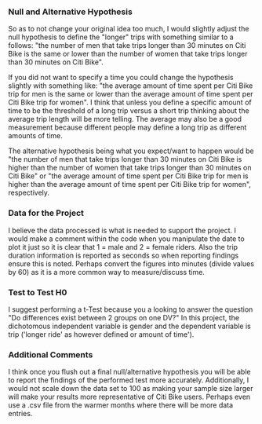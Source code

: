 ### Null and Alternative Hypothesis

So as to not change your original idea too much, I would slightly adjust the null hypothesis to define the "longer" trips with something similar to a follows: "the number of men that take trips longer than 30 minutes on Citi Bike is the same or lower than the number of women that take trips longer than 30 minutes on Citi Bike".

If you did not want to specify a time you could change the hypothesis slightly with something like: "the average amount of time spent per Citi Bike trip for men is the same or lower than the average amount of time spent per Citi Bike trip for women". I think that unless you define a specific amount of time to be the threshold of a long trip versus a short trip thinking about the average trip length will be more telling. The average may also be a good measurement because different people may define a long trip as different amounts of time.

The alternative hypothesis being what you expect/want to happen would be "the number of men that take trips longer than 30 minutes on Citi Bike is higher than the number of women that take trips longer than 30 minutes on Citi Bike" or "the average amount of time spent per Citi Bike trip for men is higher than the average amount of time spent per Citi Bike trip for women", respectively.


### Data for the Project

I believe the data processed is what is needed to support the project. I would make a comment within the code when you manipulate the date to plot it just so it is clear that 1 = male and 2 = female riders. Also the trip duration information is reported as seconds so when reporting findings ensure this is noted. Perhaps convert the figures into minutes (divide values by 60) as it is a more common way to measure/discuss time.

### Test to Test H0

I suggest performing a t-Test because you a looking to answer the question "Do differences exist between 2 groups on one DV?" In this project, the dichotomous independent variable is gender and the dependent variable is trip ('longer ride' as however defined or amount of time').

### Additional Comments

I think once you flush out a final null/alternative hypothesis you will be able to report the findings of the performed test more accurately. Additionally, I would not scale down the data set to 100 as making your sample size larger will make your results more representative of Citi Bike users. Perhaps even use a .csv file from the warmer months where there will be more data entries.

